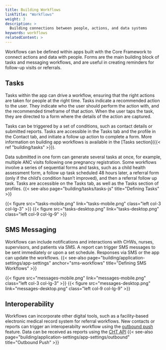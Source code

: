 ```yaml
---
title: Building Workflows
linkTitle: "Workflows"
weight: 3
description: >
  Building connections between people, actions, and data systems
keywords: workflows
relatedContent: >
---
```


Workflows can be defined within apps built with the Core Framework to connect actions and data with people. Forms are the main building block of tasks and messaging workflows, and are useful in creating reminders for follow-up visits or referrals.

## Tasks

Tasks within the app can drive a workflow, ensuring that the right actions are taken for people at the right time. Tasks indicate a recommended action to the user. They indicate who the user should perform the action with, and the recommended timeframe of that action. When the user taps the task, they are directed to a form where the details of the action are captured.

Tasks can be triggered by a set of conditions, such as contact details or submitted reports. Tasks are accessible in the Tasks tab and the profile in the Contact tab, and initiate a follow up action to complete a form. More information on building app workflows is available in the [Tasks section]({{< ref "building/tasks" >}}).

Data submitted in one form can generate several tasks at once, for example, multiple ANC visits following one pregnancy registration. Some workflows involve a series of sequential forms and tasks, such as a child health assessment form, a follow up task scheduled 48 hours later, a referral form (only if the child’s condition hasn’t improved), and then a referral follow up task. Tasks are accessible on the Tasks tab, as well as the Tasks section of profiles. 
{{< see-also page="building/tasks/tasks-js" title="Defining Tasks" >}}

{{< figure src="tasks-mobile.png" link="tasks-mobile.png" class="left col-3 col-lg-3" >}}
{{< figure src="tasks-desktop.png" link="tasks-desktop.png" class="left col-9 col-lg-9" >}}

## SMS Messaging

Workflows can include notifications and interactions with CHWs, nurses, supervisors, and patients via SMS. A report can trigger SMS messages to be sent immediately or upon a set schedule. Responses via SMS or the app can update the workflows.
{{< see-also page="building/application-settings/app-settings" anchor="sms-workflows" title="Defining SMS Workflows" >}}

{{< figure src="messages-mobile.png" link="messages-mobile.png" class="left col-3 col-lg-3" >}}
{{< figure src="messages-desktop.png" link="messages-desktop.png" class="left col-9 col-lg-9" >}}

## Interoperability 

Workflows can incorporate other digital tools, such as a facility-based electronic medical record system for referral workflows. New contacts or reports can trigger an interoperabilty workflow using the [outbound push]() feature. Data can be received as reports using the [CHT API](https://github.com/medic/cht-core/tree/master/api)
{{< see-also page="building/application-settings/app-settings/outbound" title="Outbound Push" >}}

